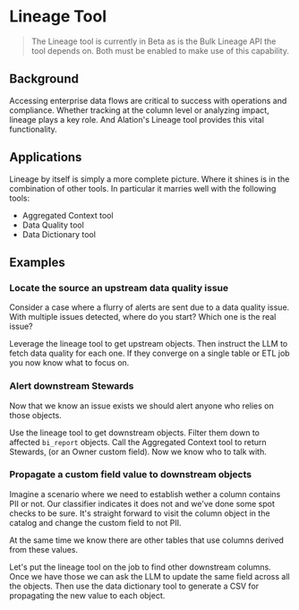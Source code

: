 # Lineage Tool

> The Lineage tool is currently in Beta as is the Bulk Lineage API the tool depends on. Both must be enabled to make use of this capability.

## Background

Accessing enterprise data flows are critical to success with operations and compliance. Whether tracking at the column level or analyzing impact, lineage plays a key role. And Alation's Lineage tool provides this vital functionality.

## Applications

Lineage by itself is simply a more complete picture. Where it shines is in the combination of other tools. In particular it marries well with the following tools:

- Aggregated Context tool
- Data Quality tool
- Data Dictionary tool

## Examples

### Locate the source an upstream data quality issue

Consider a case where a flurry of alerts are sent due to a data quality issue. With multiple issues detected, where do you start? Which one is the real issue?

Leverage the lineage tool to get upstream objects. Then instruct the LLM to fetch data quality for each one. If they converge on a single table or ETL job you now know what to focus on.

### Alert downstream Stewards

Now that we know an issue exists we should alert anyone who relies on those objects.

Use the lineage tool to get downstream objects. Filter them down to affected `bi_report` objects. Call the Aggregated Context tool to return Stewards, (or an Owner custom field). Now we know who to talk with.

### Propagate a custom field value to downstream objects

Imagine a scenario where we need to establish wether a column contains PII or not. Our classifier indicates it does not and we've done some spot checks to be sure. It's straight forward to visit the column object in the catalog and change the custom field to not PII.

At the same time we know there are other tables that use columns derived from these values.

Let's put the lineage tool on the job to find other downstream columns. Once we have those we can ask the LLM to update the same field across all the objects. Then use the data dictionary tool to generate a CSV for propagating the new value to each object.
